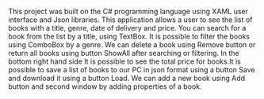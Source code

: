    This project was built on the C# programming language using XAML user interface and Json libraries. This application allows a user to see the list of books with a title, genre, date of delivery and price. You can search for a book from the list by a title, using TextBox. It is possible to filter the books using ComboBox by a genre. We can delete a book using Remove button or return all books using button ShowAll after searching or filtering.  In the bottom right hand side It is possible to see the total price for books.It is possible to save a list of books to our PC in json format using a button Save and download it using a button Load. We can add a new book using Add button and second window by adding properties of a book.
